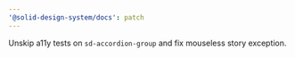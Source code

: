 ```yaml
---
'@solid-design-system/docs': patch
---
```


Unskip a11y tests on `sd-accordion-group` and fix mouseless story exception.
